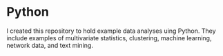 # Python

I created this repository to hold example data analyses uing Python. They include examples of multivariate statistics, clustering, machine learning, network data, and text mining.
